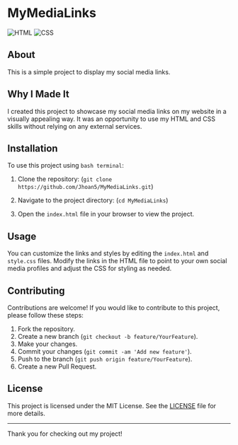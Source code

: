 # MyMediaLinks

![HTML](https://img.shields.io/badge/HTML5-E34F26?style=for-the-badge&logo=html5&logoColor=white)
![CSS](https://img.shields.io/badge/CSS3-1572B6?style=for-the-badge&logo=css3&logoColor=white)

## About

This is a simple project to display my social media links.

## Why I Made It

I created this project to showcase my social media links on my website in a visually appealing way. It was an opportunity to use my HTML and CSS skills without relying on any external services.

## Installation

To use this project using `bash terminal`:

1. Clone the repository: (`git clone https://github.com/Jhoan5/MyMediaLinks.git`)

2. Navigate to the project directory: (`cd MyMediaLinks`)

3. Open the `index.html` file in your browser to view the project.

## Usage

You can customize the links and styles by editing the `index.html` and `style.css` files. Modify the links in the HTML file to point to your own social media profiles and adjust the CSS for styling as needed.

## Contributing

Contributions are welcome! If you would like to contribute to this project, please follow these steps:

1. Fork the repository.
2. Create a new branch (`git checkout -b feature/YourFeature`).
3. Make your changes.
4. Commit your changes (`git commit -am 'Add new feature'`).
5. Push to the branch (`git push origin feature/YourFeature`).
6. Create a new Pull Request.

## License

This project is licensed under the MIT License. See the [LICENSE](LICENSE) file for more details.

---

Thank you for checking out my project!
